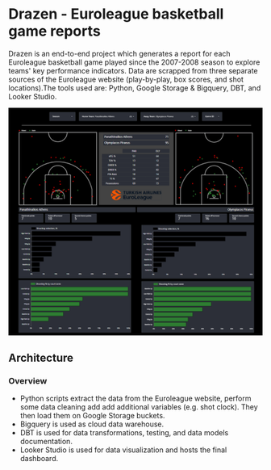 # Drazen - Euroleague basketball game reports
Drazen is an end-to-end project which generates a report for each Euroleague basketball game played since the 2007-2008 season to explore teams' key performance indicators.
Data are scrapped from three separate sources of the Euroleague website (play-by-play, box scores, and shot locations).The tools used are: Python, Google Storage & Bigquery, DBT, and Looker Studio.


![GitHub Logo](img/game_report_dashboard.PNG)



## Architecture 

### Overview

* Python scripts extract the data from the Euroleague website, perform some data cleaning add add additional variables (e.g. shot clock). They then load them on Google Storage buckets.
* Bigquery is used as cloud data warehouse.
* DBT is used for data transformations, testing, and data models documentation.
* Looker Studio is used for data visualization and hosts the final dashboard.
